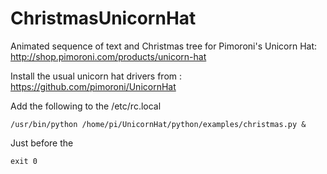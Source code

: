 ChristmasUnicornHat
===================

Animated sequence of text and Christmas tree for Pimoroni's Unicorn Hat: http://shop.pimoroni.com/products/unicorn-hat

Install the usual unicorn hat drivers from : https://github.com/pimoroni/UnicornHat

Add the following to the /etc/rc.local

    /usr/bin/python /home/pi/UnicornHat/python/examples/christmas.py &

Just before the 

    exit 0
